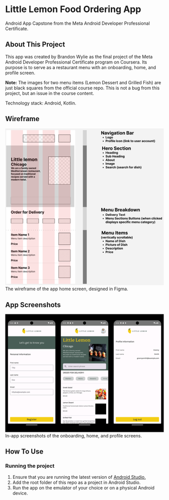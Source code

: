 # Little Lemon Food Ordering App
Android App Capstone from the Meta Android Developer Professional Certificate.

## About This Project
This app was created by Brandon Wylie as the final project of the Meta Android Developer Professional Certificate program on Coursera. Its purpose is to serve as a restaurant menu with an onboarding, home, and profile screen.

**Note:** The images for two menu items (Lemon Dessert and Grilled Fish) are just black squares from the official course repo. This is not a bug from this project, but an issue in the course content.

Technology stack: Android, Kotlin.

## Wireframe
![The wireframe of the app home screen, designed in Figma.](wireframe.png)
The wireframe of the app home screen, designed in Figma.

## App Screenshots
![In-app screenshots of the onboarding, home, and profile screens.](screenshots.png)
In-app screenshots of the onboarding, home, and profile screens.

## How To Use
### Running the project
1. Ensure that you are running the latest version of [Android Studio.](https://developer.android.com/studio)
2. Add the root folder of this repo as a project in Android Studio.
3. Run the app on the emulator of your choice or on a physical Android device.
